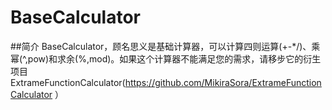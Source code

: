 # BaseCalculator
##简介
BaseCalculator，顾名思义是基础计算器，可以计算四则运算(+-*/)、乘幂(^,pow)和求余(%,mod)。如果这个计算器不能满足您的需求，请移步它的衍生项目ExtrameFunctionCalculator(https://github.com/MikiraSora/ExtrameFunctionCalculator ）
